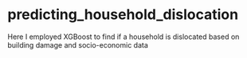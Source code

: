 # predicting_household_dislocation
Here I employed XGBoost to find if a household is dislocated based on building damage and socio-economic data
